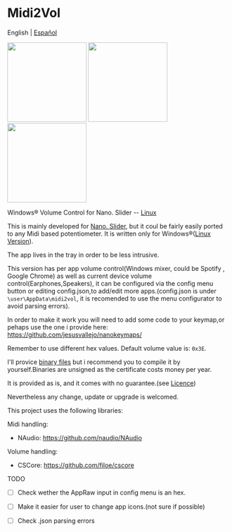 # Midi2Vol
English | [Español](./README-es.md)





<img src="https://raw.githubusercontent.com/jesusvallejo/Midi2Vol/master/ReadResources/NanoSlider.png" width="180">  <img src="https://raw.githubusercontent.com/jesusvallejo/Midi2Vol/master/ReadResources/NanoBento.png" width="180"> <img src="https://raw.githubusercontent.com/jesusvallejo/Midi2Vol/master/ReadResources/NanoWavez.png" width="180">



Windows® Volume Control for Nano. Slider -- [Linux](https://github.com/jesusvallejo/Midi2Vol-Linux)

This is mainly developed for [Nano. Slider](https://www.keebwerk.com/nano-slider/), but it coul be fairly easily ported to any Midi based potentiometer. 
It is written only for Windows®([Linux Version](https://github.com/jesusvallejo/Midi2Vol-Linux)).

The app lives in the tray in order to be less intrusive.

This version has per app volume control(Windows mixer, could be Spotify , Google Chrome) as well as current device volume control(Earphones,Speakers), it can be configured via the config menu button or editing config.json,to add/edit more apps.(config.json is under ```\user\AppData\midi2vol```, it is recomended to use the menu configurator to avoid parsing errors).

In order to make it work you will need to add some code to your keymap,or pehaps use the one i provide here: https://github.com/jesusvallejo/nanokeymaps/

Remember to use different hex values. Default volume value is: ```0x3E```.

I'll provice [binary files](https://github.com/jesusvallejo/Midi2Vol/releases) but i recommend you to compile it by yourself.Binaries are unsigned as the certificate costs money per year.

It is provided as is, and it comes with no guarantee.(see [Licence](https://raw.githubusercontent.com/jesusvallejo/Midi2Vol/master/LICENSE))

Nevertheless any change, update or upgrade is welcomed.

This project uses the following libraries:

Midi handling:
- NAudio: https://github.com/naudio/NAudio

Volume handling:
- CSCore: https://github.com/filoe/cscore

TODO
- [ ] Check wether the AppRaw input in config menu is an hex.
- [ ] Make it easier for user to change app icons.(not sure if possible)
- [ ] Check .json parsing errors


